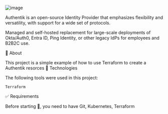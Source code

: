 ![image](https://camo.githubusercontent.com/96832a7234a0e2a67bd9161f1e29d7567df765f72919f12d25fc6b376f3e9287/68747470733a2f2f646f63732e676f61757468656e74696b2e696f2f696d672f73637265656e5f61646d696e5f6c696768742e6a7067)

 
Authentik is an open-source Identity Provider that emphasizes flexibility and versatility, with support for a wide set of protocols.

Managed and self-hosted replacement for large-scale deployments of Okta/Auth0, Entra ID, Ping Identity, or other legacy IdPs for employees and B2B2C use.



🎯 About

This project is a simple example of how to use Terraform to create a Authentik resorces 
🚀 Technologies

The following tools were used in this project:

    Terraform   

✅ Requirements

Before starting 🏁, you need to have Git, Kubernetes, Terraform

